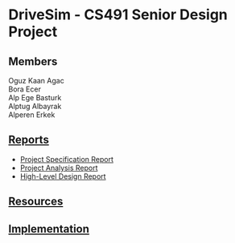 # DriveSim - CS491 Senior Design Project

## Members
Oguz Kaan Agac <br />
Bora Ecer <br />
Alp Ege Basturk <br />
Alptug Albayrak <br />
Alperen Erkek <br />


## [Reports](https://github.com/CynicalApe/DriveSim/tree/master/reports)
* [Project Specification Report](https://github.com/CynicalApe/DriveSim/blob/master/reports/Project%20Specification%20Report.pdf)
* [Project Analysis Report](https://github.com/CynicalApe/DriveSim/blob/master/reports/Analysis%20Report.pdf)
* [High-Level Design Report](https://github.com/CynicalApe/DriveSim/blob/master/reports/High-Level%20Design%20Report.pdf)

## [Resources](https://github.com/CynicalApe/DriveSim/tree/master/resources)

## [Implementation](https://github.com/CynicalApe/DriveSim/tree/master/implementation)

